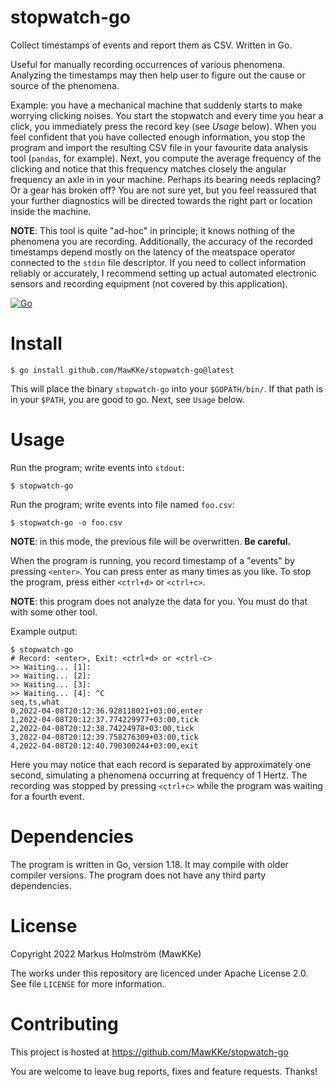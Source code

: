 # stopwatch-go
Collect timestamps of events and report them as CSV. Written in Go.

Useful for manually recording occurrences of various phenomena.  Analyzing the
timestamps may then help user to figure out the cause or source of the
phenomena.

Example: you have a mechanical machine that suddenly starts to make worrying
clicking noises. You start the stopwatch and every time you hear a click,
you immediately press the record key (see *Usage* below).
When you feel confident that you have collected enough information, you stop
the program and import the resulting CSV file in your favourite data analysis
tool (`pandas`, for example). Next, you compute the average frequency of the clicking
and notice that this frequency matches closely the angular frequency an axle in
in your machine. Perhaps its bearing needs replacing? Or a gear has broken off?
You are not sure yet, but you feel reassured that your further diagnostics will
be directed towards the right part or location inside the machine.

**NOTE**: This tool is quite "ad-hoc" in principle; it knows nothing of the
phenomena you are recording. Additionally, the accuracy of the recorded
timestamps depend mostly on the latency of the meatspace operator connected to
the `stdin` file descriptor. If you need to collect information reliably or
accurately, I recommend setting up actual automated electronic sensors and
recording equipment (not covered by this application).

[![Go](https://github.com/MawKKe/stopwatch-go/actions/workflows/go.yml/badge.svg)](https://github.com/MawKKe/stopwatch-go/actions/workflows/go.yml)

# Install

    $ go install github.com/MawKKe/stopwatch-go@latest

This will place the binary `stopwatch-go` into your `$GOPATH/bin/`.
If that path is in your `$PATH`, you are good to go. Next, see `Usage` below.

# Usage

Run the program; write events into `stdout`:

    $ stopwatch-go

Run the program; write events into file named `foo.csv`:

    $ stopwatch-go -o foo.csv

**NOTE**: in this mode, the previous file will be overwritten. **Be careful.**

When the program is running, you record timestamp of a "events" by
pressing `<enter>`. You can press enter as many times as you like. To stop
the program, press either `<ctrl+d>` or `<ctrl+c>`.

**NOTE**: this program does not analyze the data for you. You must do that
with some other tool.

Example output:

    $ stopwatch-go
    # Record: <enter>, Exit: <ctrl+d> or <ctrl-c>
    >> Waiting... [1]:
    >> Waiting... [2]:
    >> Waiting... [3]:
    >> Waiting... [4]: ^C
    seq,ts,what
    0,2022-04-08T20:12:36.928118021+03:00,enter
    1,2022-04-08T20:12:37.774229977+03:00,tick
    2,2022-04-08T20:12:38.74224978+03:00,tick
    3,2022-04-08T20:12:39.758276309+03:00,tick
    4,2022-04-08T20:12:40.790300244+03:00,exit

Here you may notice that each record is separated by approximately one second,
simulating a phenomena occurring at frequency of 1 Hertz. The recording was
stopped by pressing `<ctrl+c>` while the program was waiting for a fourth event.

# Dependencies

The program is written in Go, version 1.18. It may compile with older compiler versions.
The program does not have any third party dependencies.

# License

Copyright 2022 Markus Holmström (MawKKe)

The works under this repository are licenced under Apache License 2.0.
See file `LICENSE` for more information.

# Contributing

This project is hosted at https://github.com/MawKKe/stopwatch-go

You are welcome to leave bug reports, fixes and feature requests. Thanks!

